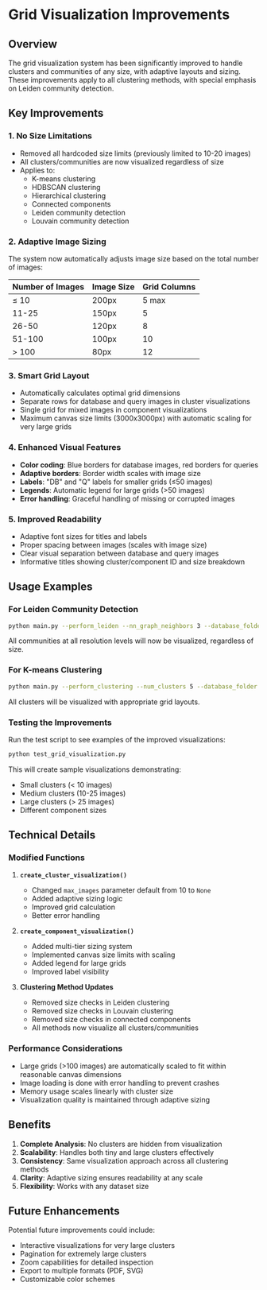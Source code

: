 # Grid Visualization Improvements

## Overview

The grid visualization system has been significantly improved to handle clusters and communities of any size, with adaptive layouts and sizing. These improvements apply to all clustering methods, with special emphasis on Leiden community detection.

## Key Improvements

### 1. **No Size Limitations**
- Removed all hardcoded size limits (previously limited to 10-20 images)
- All clusters/communities are now visualized regardless of size
- Applies to:
  - K-means clustering
  - HDBSCAN clustering
  - Hierarchical clustering
  - Connected components
  - Leiden community detection
  - Louvain community detection

### 2. **Adaptive Image Sizing**
The system now automatically adjusts image size based on the total number of images:

| Number of Images | Image Size | Grid Columns |
|-----------------|------------|--------------|
| ≤ 10            | 200px      | 5 max        |
| 11-25           | 150px      | 5            |
| 26-50           | 120px      | 8            |
| 51-100          | 100px      | 10           |
| > 100           | 80px       | 12           |

### 3. **Smart Grid Layout**
- Automatically calculates optimal grid dimensions
- Separate rows for database and query images in cluster visualizations
- Single grid for mixed images in component visualizations
- Maximum canvas size limits (3000x3000px) with automatic scaling for very large grids

### 4. **Enhanced Visual Features**
- **Color coding**: Blue borders for database images, red borders for queries
- **Adaptive borders**: Border width scales with image size
- **Labels**: "DB" and "Q" labels for smaller grids (≤50 images)
- **Legends**: Automatic legend for large grids (>50 images)
- **Error handling**: Graceful handling of missing or corrupted images

### 5. **Improved Readability**
- Adaptive font sizes for titles and labels
- Proper spacing between images (scales with image size)
- Clear visual separation between database and query images
- Informative titles showing cluster/component ID and size breakdown

## Usage Examples

### For Leiden Community Detection
```bash
python main.py --perform_leiden --nn_graph_neighbors 3 --database_folder toy_dataset/database --queries_folder toy_dataset/queries
```

All communities at all resolution levels will now be visualized, regardless of size.

### For K-means Clustering
```bash
python main.py --perform_clustering --num_clusters 5 --database_folder toy_dataset/database --queries_folder toy_dataset/queries
```

All clusters will be visualized with appropriate grid layouts.

### Testing the Improvements
Run the test script to see examples of the improved visualizations:
```bash
python test_grid_visualization.py
```

This will create sample visualizations demonstrating:
- Small clusters (< 10 images)
- Medium clusters (10-25 images)
- Large clusters (> 25 images)
- Different component sizes

## Technical Details

### Modified Functions

1. **`create_cluster_visualization()`**
   - Changed `max_images` parameter default from 10 to `None`
   - Added adaptive sizing logic
   - Improved grid calculation
   - Better error handling

2. **`create_component_visualization()`**
   - Added multi-tier sizing system
   - Implemented canvas size limits with scaling
   - Added legend for large grids
   - Improved label visibility

3. **Clustering Method Updates**
   - Removed size checks in Leiden clustering
   - Removed size checks in Louvain clustering
   - Removed size checks in connected components
   - All methods now visualize all clusters/communities

### Performance Considerations

- Large grids (>100 images) are automatically scaled to fit within reasonable canvas dimensions
- Image loading is done with error handling to prevent crashes
- Memory usage scales linearly with cluster size
- Visualization quality is maintained through adaptive sizing

## Benefits

1. **Complete Analysis**: No clusters are hidden from visualization
2. **Scalability**: Handles both tiny and large clusters effectively
3. **Consistency**: Same visualization approach across all clustering methods
4. **Clarity**: Adaptive sizing ensures readability at any scale
5. **Flexibility**: Works with any dataset size

## Future Enhancements

Potential future improvements could include:
- Interactive visualizations for very large clusters
- Pagination for extremely large clusters
- Zoom capabilities for detailed inspection
- Export to multiple formats (PDF, SVG)
- Customizable color schemes 